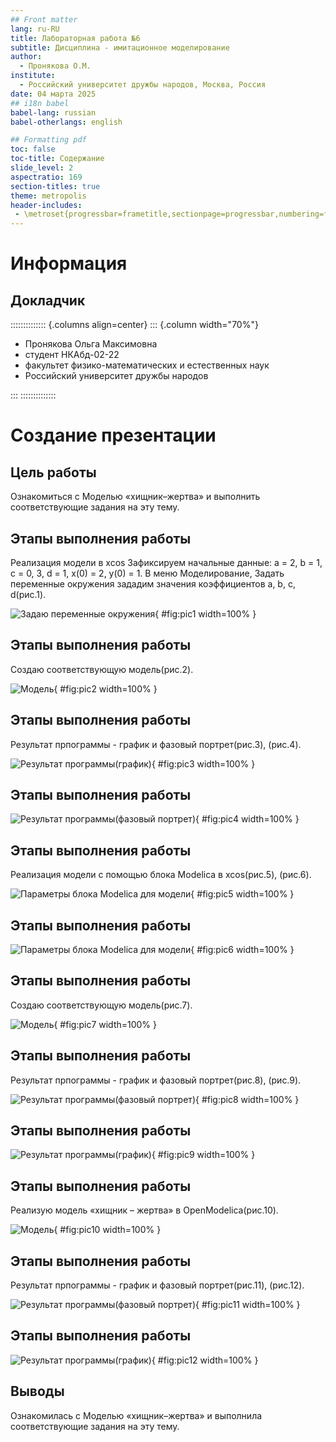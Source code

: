 ```yaml
---
## Front matter
lang: ru-RU
title: Лабораторная работа №6
subtitle: Дисциплина - имитационное моделирование
author:
  - Пронякова О.М.
institute:
  - Российский университет дружбы народов, Москва, Россия
date: 04 марта 2025
## i18n babel
babel-lang: russian
babel-otherlangs: english

## Formatting pdf
toc: false
toc-title: Содержание
slide_level: 2
aspectratio: 169
section-titles: true
theme: metropolis
header-includes:
 - \metroset{progressbar=frametitle,sectionpage=progressbar,numbering=fraction}
---
```


# Информация

## Докладчик

:::::::::::::: {.columns align=center}
::: {.column width="70%"}

  * Пронякова Ольга Максимовна
  * студент НКАбд-02-22
  * факультет физико-математических и естественных наук
  * Российский университет дружбы народов

:::
::::::::::::::

# Создание презентации

## Цель работы

Ознакомиться с Моделью «хищник–жертва» и выполнить соответствующие задания на эту тему.

## Этапы выполнения работы

Реализация модели в xcos
Зафиксируем начальные данные: a = 2, b = 1, c = 0, 3, d = 1, x(0) = 2, y(0) = 1.
В меню Моделирование, Задать переменные окружения зададим значения коэффициентов a, b, c, d(рис.1).

![Задаю переменные окружения](image/pic1.jpeg){ #fig:pic1 width=100% }

## Этапы выполнения работы

Создаю соответствующую модель(рис.2).

![Модель](image/pic2.jpeg){ #fig:pic2 width=100% }

## Этапы выполнения работы

Результат прпограммы - график и фазовый портрет(рис.3), (рис.4).

![Результат программы(график)](image/pic3.jpeg){ #fig:pic3 width=100% }

## Этапы выполнения работы

![Результат программы(фазовый портрет)](image/pic4.jpeg){ #fig:pic4 width=100% }

## Этапы выполнения работы

Реализация модели с помощью блока Modelica в xcos(рис.5), (рис.6).

![Параметры блока Modelica для модели](image/pic5.jpeg){ #fig:pic5 width=100% }

## Этапы выполнения работы

![Параметры блока Modelica для модели](image/pic6.jpeg){ #fig:pic6 width=100% }

## Этапы выполнения работы

Создаю соответствующую модель(рис.7).

![Модель](image/pic7.jpeg){ #fig:pic7 width=100% }

## Этапы выполнения работы

Результат прпограммы - график и фазовый портрет(рис.8), (рис.9).

![Результат программы(фазовый портрет)](image/pic8.jpeg){ #fig:pic8 width=100% }

## Этапы выполнения работы

![Результат программы(график)](image/pic9.jpeg){ #fig:pic9 width=100% }

## Этапы выполнения работы

Реализую модель «хищник – жертва» в OpenModelica(рис.10).

![Модель](image/pic10.jpeg){ #fig:pic10 width=100% }

## Этапы выполнения работы

Результат прпограммы - график и фазовый портрет(рис.11), (рис.12).

![Результат программы(фазовый портрет)](image/pic11.jpeg){ #fig:pic11 width=100% }

## Этапы выполнения работы

![Результат программы(график)](image/pic12.jpeg){ #fig:pic12 width=100% }

## Выводы

Ознакомилась с Моделью «хищник–жертва» и выполнила соответствующие задания на эту тему.

